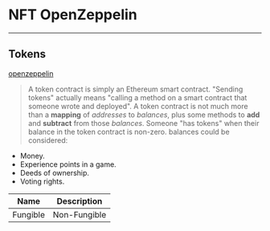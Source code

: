 # NFT OpenZeppelin
---
## Tokens
[openzeppelin](https://docs.openzeppelin.com/contracts/2.x/tokens)
>A token contract is simply an Ethereum smart contract.
>"Sending tokens" actually means "calling a method on a smart contract that someone wrote and deployed".
>A token contract is not much more than a **mapping** of *addresses* to *balances*, plus some methods to **add** and **subtract** from those *balances*.
>Someone "has tokens" when their balance in the token contract is non-zero.
>balances could be considered:
- Money.
- Experience points in a game.
- Deeds of ownership.
- Voting rights.

| Name | Description |
| ---- | ----------- |
| Fungible | Non-Fungible|

